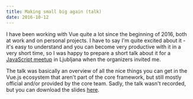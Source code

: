 ```yaml
---
title: Making small big again (talk)
date: 2016-10-12
---
```


I have been working with Vue quite a lot since the beginning of 2016, both at work and on personal projects. I have to say I'm quite excited about it - it's easy to understand and you can become very productive with it in a very short time, so I was happy to prepare a short talk about it for a [JavaScript meetup](//www.meetup.com/Ljubljana-JavaScript-User-Group/events/234612147/) in Ljubljana when the organizers invited me.

The talk was basically an overview of all the nice things you can get in the Vue.js ecosystem that aren't part of the core framework, but still mostly official and/or provided by the core team. Sadly, the talk wasn't recorded, but you can download the slides [here](/slides/Mato%20Žgajner%20-%20Making%20small%20big%20again.pdf).
